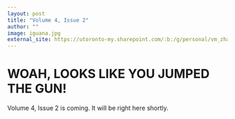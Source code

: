 ```yaml
---
layout: post
title: "Volume 4, Issue 2"
author: ""
image: iguana.jpg
external_site: https://utoronto-my.sharepoint.com/:b:/g/personal/vm_zhang_mail_utoronto_ca/EfNM8T4I_m9OnySC2T9v24QBkmqn1Wic4A_UYvY38HqimQ?e=5niAiw
---
```


# WOAH, LOOKS LIKE YOU JUMPED THE GUN!

Volume 4, Issue 2 is coming. It will be right here shortly.
